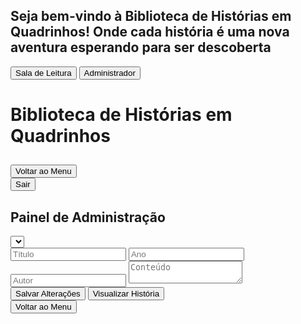 <html><head><base href="https://camiloduvane.github.io/CD/"><meta charset="UTF-8"><meta name="viewport" content="width=device-width, initial-scale=1.0"><title>Biblioteca de Histórias em Quadrinhos</title>
<style>
  @import url('https://fonts.googleapis.com/css2?family=Bangers&family=Comic+Neue:wght@400;700&display=swap');

  body {
    font-family: 'Comic Neue', cursive;
    background-color: #f0f0f0;
    margin: 0;
    padding: 0;
    height: 100vh;
    display: flex;
    flex-direction: column;
  }

  .overlay {
    position: fixed;
    top: 0;
    left: 0;
    width: 100%;
    height: 100%;
    background-color: rgba(0, 0, 0, 0.7);
    display: flex;
    justify-content: center;
    align-items: center;
    z-index: 1000;
  }

  .login-container {
    background-color: white;
    padding: 20px;
    border-radius: 10px;
    text-align: center;
  }

  .login-btn {
    font-family: 'Bangers', cursive;
    font-size: 1.2em;
    padding: 10px 20px;
    margin: 10px;
    background-color: #ff6b6b;
    color: white;
    border: none;
    border-radius: 5px;
    cursor: pointer;
    transition: background-color 0.3s;
  }

  .login-btn:hover {
    background-color: #ff4757;
  }

  .container {
    flex: 1;
    max-width: none;
    width: 100%;
    margin: 0;
    border-radius: 0;
    box-shadow: none;
    overflow-y: auto;
  }

  h1 {
    font-family: 'Bangers', cursive;
    color: #ff6b6b;
    text-align: center;
    font-size: 2.5em;
    margin-bottom: 20px;
    text-shadow: 2px 2px 0px #feca57;
  }

  .menu {
    display: grid;
    grid-template-columns: repeat(auto-fill, minmax(250px, 1fr));
    gap: 20px;
    margin-bottom: 30px;
  }

  .story-card {
    background-color: #f7f1e3;
    border: 2px solid #2d3436;
    border-radius: 10px;
    padding: 15px;
    transition: transform 0.3s, box-shadow 0.3s;
    cursor: pointer;
  }

  .story-card.read {
    opacity: 0.7;
    background-color: #e0e0e0;
  }

  .story-card:hover {
    transform: translateY(-5px);
    box-shadow: 0 5px 15px rgba(0,0,0,0.1);
  }

  .story-title {
    font-family: 'Bangers', cursive;
    color: #4ecdc4;
    font-size: 1.3em;
    margin-bottom: 10px;
  }

  .story-info {
    font-size: 0.9em;
    color: #636e72;
  }

  .comic-container {
    display: none;
  }

  .scene {
    margin-bottom: 30px;
    border: 1px solid #ddd;
    padding: 15px;
    border-radius: 5px;
  }

  .scene-title {
    font-family: 'Bangers', cursive;
    color: #4ecdc4;
    font-size: 1.5em;
    margin-bottom: 10px;
  }

  .panel {
    background-color: #f7f1e3;
    border: 2px solid #2d3436;
    border-radius: 10px;
    padding: 15px;
    margin-bottom: 15px;
  }

  .panel-description {
    white-space: pre-wrap;
  }

  .dialogue {
    margin-left: 20px;
  }

  .character {
    font-weight: bold;
    color: #6c5ce7;
  }

  .moral {
    font-family: 'Bangers', cursive;
    font-size: 1.2em;
    text-align: center;
    color: #e17055;
    margin-top: 30px;
    padding: 10px;
    background-color: #ffeaa7;
    border-radius: 5px;
  }

  .nav-buttons {
    display: flex;
    justify-content: space-between;
    margin-top: 20px;
  }

  .nav-button {
    font-family: 'Bangers', cursive;
    font-size: 1.2em;
    padding: 10px 20px;
    background-color: #ff6b6b;
    color: white;
    border: none;
    border-radius: 5px;
    cursor: pointer;
    transition: background-color 0.3s;
  }

  .nav-button:hover {
    background-color: #ff4757;
  }

  .nav-button:disabled {
    background-color: #b2bec3;
    cursor: not-allowed;
  }

  .back-to-menu {
    display: block;
    margin: 20px auto;
    font-family: 'Bangers', cursive;
    font-size: 1.2em;
    padding: 10px 20px;
    background-color: #4ecdc4;
    color: white;
    border: none;
    border-radius: 5px;
    cursor: pointer;
    transition: background-color 0.3s;
  }

  .back-to-menu:hover {
    background-color: #45b7aa;
  }

  .exit-btn {
    display: block;
    margin: 20px auto;
    font-family: 'Bangers', cursive;
    font-size: 1.2em;
    padding: 10px 20px;
    background-color: #ff6b6b;
    color: white;
    border: none;
    border-radius: 5px;
    cursor: pointer;
    transition: background-color 0.3s;
  }

  .exit-btn:hover {
    background-color: #ff4757;
  }

  .edit-form {
    background-color: #f9f9f9;
    border: 1px solid #ddd;
    padding: 20px;
    margin-top: 20px;
    border-radius: 5px;
  }

  .edit-form input {
    width: 100%;
    padding: 8px;
    margin: 5px 0 15px 0;
    display: inline-block;
    border: 1px solid #ccc;
    border-radius: 4px;
    box-sizing: border-box;
  }

  .edit-form button {
    background-color: #4CAF50;
    color: white;
    padding: 10px 20px;
    border: none;
    border-radius: 4px;
    cursor: pointer;
  }

  .edit-form button:hover {
    background-color: #45a049;
  }

  .edit-form textarea {
    width: 100%;
    height: 400px;
    margin-bottom: 10px;
    font-family: 'Comic Neue', cursive;
    font-size: 14px;
    line-height: 1.5;
  }

  .edit-form p {
    margin-bottom: 10px;
    font-style: italic;
    color: #666;
  }

  .quiz {
    background-color: #f0f8ff;
    border: 1px solid #add8e6;
    border-radius: 10px;
    padding: 20px;
    margin-top: 30px;
  }

  .quiz h3 {
    font-family: 'Bangers', cursive;
    color: #4ecdc4;
    font-size: 1.5em;
    margin-bottom: 20px;
  }

  .question {
    margin-bottom: 20px;
  }

  .question p {
    font-weight: bold;
    margin-bottom: 10px;
  }

  .question label {
    display: block;
    margin-bottom: 5px;
  }

  .quiz button {
    font-family: 'Bangers', cursive;
    font-size: 1.2em;
    padding: 10px 20px;
    background-color: #ff6b6b;
    color: white;
    border: none;
    border-radius: 5px;
    cursor: pointer;
    transition: background-color 0.3s;
    margin-top: 20px;
  }

  .quiz button:hover {
    background-color: #ff4757;
  }

  .admin-panel {
    background-color: white;
    padding: 20px;
    border-radius: 10px;
    margin-top: 20px;
    display: none;
  }

  #story-select {
    width: 100%;
    padding: 10px;
    margin-bottom: 20px;
    font-size: 16px;
  }

  .quiz-question {
    margin-bottom: 20px;
  }

  .quiz-question input,
  .quiz-question textarea {
    width: 100%;
    padding: 5px;
    margin-bottom: 5px;
  }

  .admin-button {
    font-family: 'Bangers', cursive;
    font-size: 1.2em;
    padding: 10px 20px;
    background-color: #4ecdc4;
    color: white;
    border: none;
    border-radius: 5px;
    cursor: pointer;
    transition: background-color 0.3s;
    margin-top: 20px;
    margin-right: 10px;
  }

  .admin-button:hover {
    background-color: #45b7aa;
  }

  .story-preview {
    display: none;
    background-color: #fff;
    border: 1px solid #ddd;
    border-radius: 10px;
    padding: 30px;
    margin-top: 20px;
    max-height: 600px;
    overflow-y: auto;
    box-shadow: 0 4px 6px rgba(0, 0, 0, 0.1);
  }

  .story-preview h3 {
    font-family: 'Bangers', cursive;
    color: #4ecdc4;
    font-size: 2em;
    margin-bottom: 10px;
    text-align: center;
  }

  .story-preview .story-info {
    text-align: center;
    font-style: italic;
    margin-bottom: 20px;
    color: #666;
  }

  .story-preview .story-content {
    background-color: #f7f1e3;
    border: 2px solid #2d3436;
    border-radius: 10px;
    padding: 25px;
    margin-bottom: 20px;
    white-space: pre-wrap;
    font-family: 'Comic Neue', cursive;
    line-height: 1.8;
    text-align: justify;
  }

  .story-preview .quiz-section h4 {
    font-family: 'Bangers', cursive;
    color: #ff6b6b;
    font-size: 1.5em;
    margin-bottom: 15px;
  }

  .story-preview .quiz-section .question {
    background-color: #f0f8ff;
    border: 1px solid #add8e6;
    border-radius: 8px;
    padding: 15px;
    margin-bottom: 15px;
  }

  .story-preview .quiz-section .question p {
    font-weight: bold;
    margin-bottom: 10px;
  }

  .story-preview .quiz-section .question ul {
    list-style-type: none;
    padding-left: 0;
  }

  .story-preview .quiz-section .question li {
    margin-bottom: 5px;
  }

  .story-preview .quiz-section .question li.correct-answer {
    color: #4CAF50;
    font-weight: bold;
  }

  .quiz-result {
    background-color: #f0f8ff;
    border: 1px solid #add8e6;
    border-radius: 10px;
    padding: 20px;
    margin-top: 30px;
    text-align: center;
  }

  .quiz-result h3 {
    font-family: 'Bangers', cursive;
    color: #4ecdc4;
    font-size: 1.5em;
    margin-bottom: 20px;
  }

  .quiz-result p {
    font-size: 1.2em;
    margin-bottom: 20px;
  }

  .quiz-result button {
    font-family: 'Bangers', cursive;
    font-size: 1.2em;
    padding: 10px 20px;
    background-color: #ff6b6b;
    color: white;
    border: none;
    border-radius: 5px;
    cursor: pointer;
    transition: background-color 0.3s;
  }

  .quiz-result button:hover {
    background-color: #ff4757;
  }

  .fullscreen-btn {
    position: fixed;
    top: 20px;
    right: 20px;
    z-index: 1001;
    font-family: 'Bangers', cursive;
    font-size: 1.2em;
    padding: 10px 20px;
    background-color: #4ecdc4;
    color: white;
    border: none;
    border-radius: 5px;
    cursor: pointer;
    transition: background-color 0.3s;
  }

  .fullscreen-btn:hover {
    background-color: #45b7aa;
  }
  
</style>
</head>
<body>
  <div id="login-overlay" class="overlay">
    <div class="login-container">
      <h2>Seja bem-vindo à Biblioteca de Histórias em Quadrinhos! Onde cada história é uma nova aventura esperando para ser descoberta</h2>
      <button id="reading-room-btn" class="login-btn">Sala de Leitura</button>
      <button id="admin-btn" class="login-btn">Administrador</button>
    </div>
  </div>
  <div class="container">
    <h1>Biblioteca de Histórias em Quadrinhos</h1>
    <div id="story-menu" class="menu"></div>
    <div id="comic-container" class="comic-container">
      <h2 id="comic-title"></h2>
      <div id="comic-content"></div>
      <button class="back-to-menu" onclick="showMenu()">Voltar ao Menu</button>
    </div>
    <button id="exit-btn" class="exit-btn" onclick="showLoginOverlay()">Sair</button>
  </div>
  <div id="admin-panel" class="admin-panel">
    <h2>Painel de Administração</h2>
    <select id="story-select"></select>
    <div id="edit-form" class="edit-form">
      <input type="text" id="edit-title" placeholder="Título">
      <input type="number" id="edit-year" placeholder="Ano">
      <input type="text" id="edit-author" placeholder="Autor">
      <textarea id="edit-content" placeholder="Conteúdo"></textarea>
      <div id="quiz-editor"></div>
      <button onclick="saveStoryChanges()">Salvar Alterações</button>
      <button onclick="previewStory()" class="admin-button">Visualizar História</button>
    </div>
    <button onclick="showMenu()" class="admin-button">Voltar ao Menu</button>
    <div id="story-preview" class="story-preview"></div>
  </div>

  <script>
const stories = [
  {
    id: 1,
    title: "A Galinha dos Ovos de Ouro",
    year: 2000,
    author: "Camilo Duvane",
    content: `No silêncio da manhã, o fazendeiro entrou no galinheiro como fazia todos os dias. Mas, para sua surpresa, encontrou algo brilhando no meio das palhas: um ovo de ouro. Ele o pegou cuidadosamente, admirando o brilho metálico com um sorriso imenso no rosto.
"Com esse ovo, vou comprar o maior trator do mundo!"
Ele não conseguia conter a alegria, imaginando as novas possibilidades que esse ovo traria para sua fazenda. Com o ovo seguro em suas mãos, ele saiu do galinheiro, sem perceber que estava sendo vigiado.

<p>O Plano dos Ladrões</p>
Do outro lado da fazenda, escondidos entre árvores, dois ladrões observavam atentamente o fazendeiro. Eles tinham ouvido rumores sobre o ovo de ouro e estavam determinados a roubá-lo.
"Precisamos desse ovo. Com ele, seremos ricos!"
Os dois abriram um mapa desenhado à mão no chão, traçando os passos de como invadir o galinheiro. Estavam confiantes de que o plano era perfeito.
"Entramos pelo portão lateral, depois escalamos a cerca e pegamos a galinha. Fácil."

<p>O Roubo</p>
Na calada da noite, os ladrões finalmente executaram seu plano. Chegaram ao poleiro, mal iluminado pela luz da lua, e começaram a se aproximar da galinha que, supostamente, botava os ovos de ouro. Quando estavam prestes a pegá-la, um som alto os fez congelar.

<p>"CÓCÓRÓCÓCÓÓÓÓÓ!"</p>
O cacarejar ecoou por toda a fazenda, acordando os outros animais. Desesperados, os ladrões se entreolharam, o medo crescendo.

<p>A Fuga<p/>
"Corre! Corre!"
Os dois fugiram em pânico, tropeçando nas cercas e deixando um rastro de penas para trás, enquanto o cacarejar continuava alto. O plano perfeito tinha virado um desastre. Eles correram sem parar até encontrarem abrigo.

<p>O Fazendeiro Retorna</p>
Na manhã seguinte, os ladrões, ainda tremendo e escondidos atrás de arbustos, observaram o fazendeiro retornando ao galinheiro. Ele parecia alheio ao ocorrido, acariciando a galinha e levando outro ovo para casa, com um sorriso no rosto.
"Que noite tranquila. Agora é hora de vender outro ovo de ouro."
Enquanto o fazendeiro caminhava para sua casa, os ladrões sabiam que, por ora, seus planos de roubar a galinha dos ovos de ouro estavam arruinados.
E assim termina a história dos ladrões, que, mesmo com todo o planejamento, acabaram fugindo com as mãos vazias!`,
    read: false,
    quiz: [
      {
        question: "O que o fazendeiro encontrou no galinheiro?",
        options: ["Uma galinha nova", "Um ovo de prata", "Um ovo de ouro", "Um saco de dinheiro"],
        correctAnswer: 2
      },
      {
        question: "O que o fazendeiro planejava fazer com o ovo de ouro?",
        options: ["Construir uma casa", "Comprar o maior trator do mundo", "Vender a fazenda", "Guardar o ovo como lembrança"],
        correctAnswer: 1
      },
      {
        question: "Como os ladrões planejavam roubar o ovo?",
        options: ["Elaborando um plano com um mapa desenhado à mão", "Pedindo o ovo ao fazendeiro", "Comprando a galinha do fazendeiro", "Esperando a galinha botar outro ovo"],
        correctAnswer: 0
      },
      {
        question: "Quando os ladrões decidiram executar o plano?",
        options: ["De manhã cedo", "À tarde", "Durante a noite", "No horário de almoço"],
        correctAnswer: 2
      },
      {
        question: "O que aconteceu quando os ladrões chegaram ao galinheiro?",
        options: ["A galinha os atacou", "O fazendeiro os pegou", "Eles roubaram o ovo", "A galinha começou a cacarejar alto"],
        correctAnswer: 3
      },
      {
        question: "O que os ladrões fizeram quando ouviram a galinha cacarejar?",
        options: ["Pegaram a galinha e correram", "Fugiram em pânico", "Se esconderam no galinheiro", "Gritaram por ajuda"],
        correctAnswer: 1
      },
      {
        question: "Onde os ladrões se esconderam após fugirem do galinheiro?",
        options: ["No celeiro", "Dentro do galinheiro", "Atrás de arbustos", "Na casa do fazendeiro"],
        correctAnswer: 2
      },   
      {
        question: "O fazendeiro percebeu o plano dos ladrões?",
        options: ["Não", "Sim, ele os pegou", "Sim, mas não fez nada", "Sim, e correu atrás deles"],
        correctAnswer: 0
      },
      {
        question: "O que o fazendeiro fez na manhã seguinte?",
        options: ["Ele voltou ao galinheiro, acariciou a galinha e levou outro ovo para casa", "Ele descobriu o plano dos ladrões", "Ele vendeu a galinha", "Ele trancou o galinheiro"],
        correctAnswer: 0
      },
     {
        question: "Como a história termina para os ladrões?",
        options: ["Conseguem roubar o ovo", "São presos pelo fazendeiro", "Se tornam amigos do fazendeiro", "Fugiram sem o ovo e com o plano fracassado"],
        correctAnswer: 3
      }
    ]
  },
  {
    id: 2,
    title: "As Aventuras do Gato de Botas",
    year: 1995,
    author: "Camilo Duvane",
    content: `<p>O Desfile do Gato de Botas</p>
Era uma vez, em uma cidade distante, um gato muito especial que usava botas de couro reluzente. Ele era conhecido por sua astúcia e coragem. Enquanto caminhava pelas ruas, os moradores admiravam sua confiança e elegância. Com sua espada presa ao cinto e seu chapéu inclinado para o lado, o Gato de Botas se preparava para uma missão perigosa: derrotar o terrível Ogro da montanha. Ele sorriu de canto, sabendo que nada poderia impedi-lo.

<p>Preparativos para a Jornada</p>
Em seu esconderijo secreto, o Gato de Botas organizava tudo com cuidado. Ele encheu sua bolsa com petiscos de atum, colocou sua capa e ajustou bem as botas. "Vamos, Rato", disse ele ao seu pequeno companheiro. "Hoje é o dia em que enfrentaremos o Ogro e sairemos vitoriosos!" O Rato, que sempre o acompanhava, tremia de medo, mas confiava plenamente no Gato de Botas.

<p>A Caminho da Caverna</p>
Eles caminharam por florestas densas e cruzaram rios gelados até que, finalmente, chegaram à entrada da caverna do Ogro. O lugar era sombrio, com musgos escorrendo pelas paredes de pedra e uma neblina que parecia esconder perigos à espreita. O Gato de Botas sacou sua espada e deu um passo à frente. "Agora começa a verdadeira aventura", ele disse, com um brilho nos olhos.

<p>O Primeiro Desafio – Os Guardiões de Pedra</p>
Ao entrarem na caverna, dois enormes guardiões de pedra surgiram das sombras, bloqueando o caminho. Suas vozes ressoavam como trovões: "Ninguém entra sem provar sua força!" O Gato de Botas não hesitou. Ele pulou com agilidade, desviando dos socos pesados das estátuas e usando sua espada para desferir golpes rápidos. Com suas botas mágicas, ele saltava pelas paredes, confundindo os guardiões, até que, com um movimento preciso, derrubou as criaturas de pedra com um golpe final.

<p>O Labirinto do Ogro</p>
Após vencer os guardiões, o Gato e o Rato se viram diante de um labirinto escuro e traiçoeiro. O Ogro tinha enchido o lugar de armadilhas mortais. Flechas voavam de todos os lados, e o chão se abria em buracos profundos. Mas o Gato de Botas, com sua incrível habilidade e agilidade, desviava de cada obstáculo, enquanto o Rato seguia em sua cauda, torcendo para que não errassem o caminho. A cada passo, o labirinto parecia mais difícil, mas o Gato de Botas não desistia.

<p>O Encontro com o Ogro</p>
Finalmente, depois de vencer o labirinto, eles chegaram à câmara central, onde o Ogro estava sentado em seu trono de ossos. Ele era gigantesco, com músculos que pareciam montanhas e olhos que brilhavam como brasas. "Quem ousa invadir minha caverna?", rugiu o Ogro. O Gato de Botas se aproximou, sem mostrar medo, e disse: "Eu sou o Gato de Botas, e vim acabar com o seu reinado de terror!" O Ogro deu uma gargalhada, mas o Gato estava preparado.

<p>A Grande Batalha</p>
O Ogro levantou seu pesado porrete e atacou, fazendo o chão tremer. O Gato de Botas, com sua agilidade, saltava para fora do alcance dos golpes, desferindo ataques rápidos com sua espada. Cada vez que o Ogro tentava esmagá-lo, o Gato usava suas botas mágicas para saltar mais alto e mais rápido, cortando o monstro em pontos estratégicos. Mas o Ogro era poderoso, e cada erro poderia ser fatal.
<p>A luta foi intensa. O Gato escalava as paredes e usava cada centímetro de sua inteligência e agilidade para vencer. Em um momento de descuido, o Ogro o encurralou, mas o Rato, com sua pequena bravura, mordeu o tornozelo do gigante, distraindo-o por tempo suficiente para o Gato de Botas desferir o golpe final — um corte certeiro que fez o Ogro cair, derrotado.</p>

<p>O Tesouro e o Retorno Triunfante</p>
Com o Ogro derrotado, o Gato de Botas e o Rato descobriram o tesouro escondido nas profundezas da caverna. Riquezas além da imaginação estavam à sua disposição, mas, mais importante que o ouro, era a sensação de vitória e dever cumprido. O Gato de Botas olhou para o Rato e sorriu. "Conseguimos, meu amigo. Agora, vamos para casa."

<p>E assim, o Gato de Botas voltou para a cidade, mais uma vez aclamado como herói. As pessoas o saudaram enquanto ele caminhava pelas ruas com suas botas brilhando e sua cabeça erguida, sabendo que sua coragem e astúcia haviam salvado o dia mais uma vez.</p>`,
    read: false,
    quiz: [
      {
        question: "Qual era o objetivo do Gato de Botas ao entrar na caverna do Ogro?",
        options: ["Encontrar um tesouro perdido.", "Libertar prisioneiros do Ogro.", "Derrotar o Ogro e acabar com seu reinado de terror.", "Procurar um antigo artefato mágico."],
        correctAnswer: 2
      },
      {
        question: "Quem acompanhava o Gato de Botas em sua jornada?",
        options: ["Um pequeno rato.", "Um cavalo valente.", "Um corvo sábio.", "Um leão corajoso."],
        correctAnswer: 0
      },
      {
        question: "Qual foi o primeiro desafio que o Gato de Botas enfrentou dentro da caverna?",
        options: ["Um rio de lava.", "Guardiões de pedra gigantes.", "Uma armadilha de flechas.", "Um dragão adormecido."],
        correctAnswer: 1
      },
      {
        question: "Como o Rato ajudou o Gato de Botas na batalha contra o Ogro?",
        options: ["Distraiu o Ogro mordendo seu tornozelo.", "Trouxe uma espada mágica ao Gato de Botas.", " Fez uma armadilha para o Ogro cair.", "Falou com o Ogro para negociar a paz."],
        correctAnswer: 0
      }
    ]
  },
  {
    id: 3,
    title: "O Dia em que o Sol Tirou Férias",
    year: 2022,
    author: "Camilo Duvane",
    content: `<p>O Sol Decide Descansar</p>
Era uma vez, em um reino distante, onde todos os dias o Sol nascia pontualmente, brilhante e caloroso, iluminando o mundo com sua luz dourada. No entanto, naquela manhã, algo inesperado aconteceu. O Sol, ao despertar no horizonte, se sentiu cansado. "Todos os dias eu ilumino a Terra sem descanso", pensou ele. "Hoje, vou tirar um dia de folga!" E assim, sem pensar duas vezes, o Sol se escondeu atrás de uma nuvem enorme, bocejou, e adormeceu novamente.

<p>O Mundo sem Amanhecer</p>
As horas passaram e, estranhamente, não amanhecia. As pessoas saíram de suas casas, mas a escuridão continuava. O relógio marcava 8 da manhã, depois 9, 10… e ainda estava tudo escuro. "O que está acontecendo?", perguntavam-se, intrigadas. Os agricultores esperavam a luz do Sol para começar o trabalho, as crianças estavam confusas, e até os relógios de sol ficaram inúteis. As ruas estavam cheias de murmúrios: "Onde está o Sol? Será que ele nos abandonou?"

<p>A Confusão dos Animais</p>
Enquanto as pessoas tentavam entender o que estava acontecendo, os animais noturnos ficaram completamente confusos. Os morcegos voavam em círculos, sem saber se deveriam caçar ou voltar para suas cavernas. As corujas, que normalmente dormiam durante o dia, estavam acordadas, mas estranhavam que a noite parecia não ter fim. "Deveríamos continuar acordados?", perguntava-se um lobo a outro. "Ou será que estamos presos em uma noite eterna?" Os animais diurnos, por sua vez, se recusavam a sair de seus abrigos, achando que era noite.

<p>Os Planos da Lua</p>
Enquanto o Sol descansava, a Lua, que normalmente só aparecia à noite, olhava a Terra com preocupação. Ela sabia que não estava pronta para iluminar o mundo durante o dia. "Eu sou a guardiã da noite", pensava a Lua, "mas com o Sol dormindo, alguém precisa cuidar de tudo!" Assim, a Lua decidiu aparecer no céu, mas sua luz fraca não era suficiente para trazer a mesma energia que o Sol. "Preciso acordar o Sol", concluiu.

<p>A Conversa da Lua com o Sol</p>
A Lua, então, subiu até o esconderijo do Sol e o encontrou profundamente adormecido. "Sol!", chamou a Lua suavemente. "Todos na Terra estão confusos. Os humanos estão inquietos, os animais não sabem o que fazer, e a natureza precisa de você." O Sol abriu um olho, ainda preguiçoso. "Só mais cinco minutos...", ele murmurou. Mas a Lua insistiu: "Você pode descansar depois. O mundo precisa da sua luz!" Relutante, o Sol finalmente se espreguiçou e saiu de trás da nuvem.

<p>O Sol Retorna ao Céu</p>
De repente, um feixe de luz dourada cortou o céu, e as pessoas começaram a aplaudir. "O Sol voltou!", gritaram. Os animais diurnos saíram de seus abrigos, animados para um novo dia, enquanto os noturnos voltaram para suas cavernas e tocas, aliviados por poderem finalmente descansar. A Lua sorriu ao ver a Terra retornar ao seu equilíbrio natural. O Sol, mesmo ainda um pouco cansado, sentiu-se feliz por voltar a iluminar o mundo, sabendo que era insubstituível.

<p>Uma Lição Importante</p>
Antes de desaparecer no horizonte ao final do dia, o Sol refletiu: "Talvez eu realmente precise de uma folga de vez em quando, mas o mundo depende de mim. Da próxima vez, vou descansar durante a noite e deixar a Lua fazer seu trabalho." E assim, o Sol aprendeu uma importante lição sobre responsabilidade e equilíbrio, e o mundo voltou a sua rotina normal, com Sol durante o dia e Lua à noite.`,
    read: false,
    quiz: [
      {
        question: "Por que o Sol decidiu tirar um dia de folga?",
        options: ["Porque ele estava cansado de iluminar o mundo todos os dias.", "Porque estava chovendo.", "Porque a Lua pediu para ele descansar.", "Porque os humanos não precisavam mais de sua luz."],
        correctAnswer: 0
      },
      {
        question: "O que aconteceu com as pessoas quando o Sol não apareceu?",
        options: ["Elas foram dormir novamente.", "Elas não perceberam a falta do Sol.", "Elas fizeram uma festa para a Lua.", "Elas ficaram surpresas e confusas porque não amanhecia."],
        correctAnswer: 3
      },
      {
        question: "Como os animais noturnos reagiram à ausência do Sol?",
        options: ["Eles aproveitaram para caçar mais.", "Eles ficaram confusos, sem saber se deveriam dormir ou ficar acordados.", "Eles ficaram felizes por poder viver o dia todo na escuridão.", "Eles voltaram para suas tocas imediatamente."],
        correctAnswer: 1
      },
      {
        question: "Qual foi a solução que a Lua encontrou para lidar com a falta do Sol?",
        options: ["Ela decidiu brilhar com mais força para iluminar o dia.", "Ela foi conversar com o Sol para convencê-lo a voltar.", "Ela foi conversar com o Sol para convencê-lo a voltar.", "Ela decidiu deixar o mundo sem luz até o Sol voltar."],
        correctAnswer: 2
      },
      {
        question: "Como o Sol reagiu quando a Lua tentou convencê-lo a voltar?",
        options: ["Ele se recusou e pediu para a Lua cuidar do dia.", "Ele disse que precisava de mais tempo para descansar, mas acabou voltando.", "Ele concordou imediatamente e voltou para o céu.", "Ele se escondeu ainda mais."],
        correctAnswer: 1
      },
      {
        question: "Qual foi a lição que o Sol aprendeu ao final da história?",
        options: ["Que ele pode tirar folga quando quiser, sem avisar ninguém.", "Que o mundo não depende tanto dele quanto ele pensava.", "Que ele tem uma grande responsabilidade e deve descansar nos momentos apropriados.", "Que a Lua deveria assumir o papel de iluminar o mundo sempre."],
        correctAnswer: 2
      }
    ]
  },
  {
    id: 4,
    title: "A Girafa que Tinha Medo de Alturas",
    year: 2024,
    author: "Camilo Duvane",
    content: `<p>Gigi Descobre seu Medo</p>
Era uma vez, em uma vasta savana africana, onde vivia uma jovem girafa chamada Gigi. Gigi era alta, com um pescoço comprido como todas as girafas, mas havia algo que a diferenciava: ela tinha medo de alturas! Tudo começou em um dia ensolarado, quando Gigi estava comendo folhas do topo de uma árvore alta. Curiosa, ela olhou para baixo e sentiu um frio na barriga. "Ai, que alto!", pensou, tremendo um pouco. Suas longas pernas pareceram bambear e, naquele momento, ela descobriu que tinha um grande medo de olhar para baixo.

<p>Os Animais Tentam Ajudar</p>
A notícia sobre o medo de Gigi rapidamente se espalhou pela savana. Todos os outros animais ficaram surpresos: "Como uma girafa, que é tão alta, pode ter medo de altura?" Mas, ao invés de rirem dela, os amigos de Gigi decidiram ajudar. O elefante sugeriu: "Você deveria tentar subir em colinas pequenas e olhar para baixo, para se acostumar". O macaco, que adorava balançar nas árvores, disse: "Tente subir em uma árvore comigo, Gigi, e vamos balançar lá do alto!". Mas nada disso parecia funcionar. Cada vez que Gigi olhava para baixo, seu medo voltava.

<p>Gigi Pratica Olhar para Cima</p>
Desanimada, Gigi pensou que jamais superaria seu medo. Foi então que uma coruja sábia, que observava tudo de longe, deu um conselho diferente: "Gigi, ao invés de olhar para baixo, por que você não tenta olhar para cima? O céu é vasto e bonito. Quem sabe isso ajude a acalmar seu coração." Gigi ficou pensativa. "Olhar para cima? Nunca pensei nisso!" No dia seguinte, Gigi começou a praticar. Toda vez que sentia o medo chegar, ela olhava para o céu azul, para as nuvens fofas, e aos poucos começou a se sentir mais confiante. "O céu é lindo", pensava, "e não há nada a temer quando olho para cima."

<p>O Filhote de Pássaro em Perigo</p>
Certo dia, enquanto caminhava pela savana, Gigi ouviu um piado desesperado. Olhando para o alto de uma árvore, ela viu que um filhote de pássaro tinha caído do ninho e estava preso em um galho mais abaixo. A mãe pássaro voava em pânico ao redor, mas não conseguia alcançar o filhote. Gigi olhou em volta e percebeu que, por mais que outros animais quisessem ajudar, nenhum deles era alto o suficiente para alcançar o filhote. Ela sabia que só ela poderia salvá-lo. "Eu sou a única que pode fazer isso", pensou Gigi, seu coração acelerando.

<p>Gigi Supera seu Medo</p>
Com o filhote choramingando, Gigi sabia que não podia hesitar. Apesar de sentir o medo apertar em seu peito, ela lembrou-se do que havia aprendido: "Olhe para cima, Gigi!" Com determinação, ela ergueu a cabeça, olhou para o céu, e estendeu seu pescoço longo e elegante até o galho onde o filhote estava preso. Sem olhar para baixo, Gigi gentilmente pegou o filhote com sua boca e o devolveu ao ninho seguro. Todos os animais ao redor aplaudiram sua coragem. Gigi, surpresa com o que acabara de fazer, percebeu que, ao focar no que realmente importava — o filhote —, o medo desaparecera. Ela havia superado seu medo de altura!

<p>Uma Nova Giraffa</p>
Depois daquele dia, Gigi nunca mais teve medo de altura. Ela entendeu que às vezes nossos maiores medos podem ser superados quando nos concentramos em algo mais importante. Gigi continuou a olhar para o céu, mas agora, sempre que necessário, ela também conseguia olhar para baixo com confiança. A savana comemorava sua bravura, e Gigi, que antes tinha medo de ser tão alta, agora tinha orgulho de sua altura, sabendo que isso a tornava especial e capaz de grandes feitos.`,
    read: false,
    quiz: [
      {
        question: "Qual é o nome da girafa da história?",
        options: ["Gina", "Gigi", "Gina", "Gilda"],
        correctAnswer: 1
      },
      {
        question: "O que Gigi pratica para superar seu medo?",
        options: ["Pular", "Correr", "Olhar para cima", "Fechar os olhos"],
        correctAnswer: 2
      },
      {
        question: "O que faz Gigi superar seu medo no final?",
        options: ["Ver um arco-íris", "Ganhar um prêmio", "Salvar um filhote de pássaro", "Subir em uma árvore"],
        correctAnswer: 2
      },
      {
        question: "Como os outros animais reagem ao medo de Gigi?",
        options: ["Eles riem dela.", "Eles ignoram seu medo.", "Eles dizem que ela deve ficar longe de alturas.", "Eles tentam ajudá-la a superar seu medo."],
        correctAnswer: 3
      },
      {
        question: "Qual conselho a coruja sábia dá a Gigi?",
        options: ["Olhar para cima em vez de para baixo.", "Ignorar seu medo.", "Olhar para cima", "Pedir ajuda a outros animais."],
        correctAnswer: 0
      },
      {
        question: "O que Gigi descobre sobre alturas ao salvar o filhote de pássaro?",
        options: ["Que alturas são sempre assustadoras.", "Que ela prefere ficar no chão.", "Que alturas não são tão assustadoras como ela pensava", "Que nunca mais quer subir em árvores"],
        correctAnswer: 2
      }
    ]
  },
  {
    id: 5,
    title: "O Peixe que Queria Voar",
    year: 2024,
    author: "Camilo Duvane",
    content: `Finn, o peixinho, olhava para o céu enquanto os pássaros voavam em grandes círculos. Seus olhos brilhavam com a ideia de fazer o mesmo. “Oh, como seria maravilhoso tocar as nuvens e sentir o vento nas nadadeiras!” ele pensava, sonhando em voar.

Determinada, Finn começou a praticar. Com todo o impulso que conseguia, ele nadava até a superfície e pulava para fora da água, esticando suas nadadeiras como asas. Mas, inevitavelmente, caía de volta na água com um splash. Ele tentava, tentava, mas o resultado era sempre o mesmo.

Um dia, enquanto tentava mais uma vez, uma gaivota chamada Gabi pousou na beira da água e o observou. "Por que você está tentando voar, Finn?", perguntou ela. Finn respondeu: "Quero ser livre como vocês, os pássaros." A gaivota sorriu com carinho e disse: "Ser livre não significa ser como os outros. Nós, pássaros, voamos no céu, mas vocês, peixes, têm um mundo imenso para explorar debaixo d'água."

Refletindo sobre as palavras de Gabi, Finn percebeu que podia “voar” de uma forma diferente, explorando o oceano com suas nadadeiras. Ele começou a nadar mais rápido, dando voltas e piruetas na água. Sentiu-se livre, sentiu-se feliz. Descobriu que, ao movimentar as nadadeiras e o corpo com agilidade, podia ‘voar’ debaixo d'água, como nunca havia pensado antes.

Finn, cheio de alegria, voltou para perto da superfície e chamou Gabi e os outros pássaros para verem. Ele fez um verdadeiro espetáculo aquático, girando, saltando e fazendo acrobacias. Os pássaros ficaram impressionados e aplaudiram seu talento. "Uau, Finn!", disseram eles, "você realmente sabe voar!". Finn, finalmente, sentiu que não precisava ser como os pássaros para sentir a liberdade que tanto desejava. Ele havia encontrado seu próprio voo. `,
    read: false,
    quiz: [
      {
        question: "Qual é o sonho de Finn?",
        options: ["Nadar mais rápido", "Voar como os pássaros", "Viver em um aquário", "Encontrar um tesouro"],
        correctAnswer: 1
      },
      {
        question: "Quem ajuda Finn a entender a importância de ser quem ele é?",
        options: ["Um tubarão", "Uma tartaruga", "Uma gaivota", "Outro peixe"],
        correctAnswer: 2
      },
      {
        question: "O que Finn descobre que pode fazer no final da história?",
        options: ["Voar no ar", "Respirar fora d'água", "'Voar' debaixo d'água", "Falar com humanos"],
        correctAnswer: 2
      }
    ]
  }
];

function populateMenu() {
  const menu = document.getElementById('story-menu');
  menu.innerHTML = '';
  
  const sortedStories = stories.sort((a, b) => {
    if (a.read === b.read) return 0;
    return a.read ? 1 : -1;
  });

  sortedStories.forEach((story, index) => {
    const card = document.createElement('div');
    card.className = `story-card ${story.read ? 'read' : ''}`;
    card.innerHTML = `
      <div class="story-title">${index + 1}. ${story.title}</div>
      <div class="story-info">Ano: ${story.year} | Autor: ${story.author}</div>
    `;
    card.onclick = () => showStory(story);
    menu.appendChild(card);
  });
}

let currentStory = null;

function showLoginOverlay() {
  document.getElementById('login-overlay').style.display = 'flex';
  document.querySelector('.container').style.display = 'none';
  document.getElementById('admin-panel').style.display = 'none';
  document.getElementById('story-preview').style.display = 'none';
}

function hideLoginOverlay() {
  document.getElementById('login-overlay').style.display = 'none';
}

function showAdminPanel() {
  document.getElementById('admin-panel').style.display = 'block';
  document.querySelector('.container').style.display = 'none';
  document.getElementById('story-preview').style.display = 'none';
  populateStorySelect();
}

function populateStorySelect() {
  const select = document.getElementById('story-select');
  select.innerHTML = '<option value="">Selecione uma história</option>';
  stories.forEach(story => {
    const option = document.createElement('option');
    option.value = story.id;
    option.textContent = story.title;
    select.appendChild(option);
  });
  select.addEventListener('change', loadStoryForEditing);
}

function loadStoryForEditing() {
  const storyId = parseInt(document.getElementById('story-select').value);
  const story = stories.find(s => s.id === storyId);
  if (story) {
    document.getElementById('edit-title').value = story.title;
    document.getElementById('edit-year').value = story.year;
    document.getElementById('edit-author').value = story.author;
    document.getElementById('edit-content').value = story.content;
    
    const quizEditor = document.getElementById('quiz-editor');
    quizEditor.innerHTML = '';
    story.quiz.forEach((question, index) => {
      const questionDiv = document.createElement('div');
      questionDiv.className = 'quiz-question';
      questionDiv.innerHTML = `
        <textarea class="question-text">${question.question}</textarea>
        ${question.options.map((option, optIndex) => `
          <input type="text" class="option" value="${option}">
        `).join('')}
        <input type="number" class="correct-answer" value="${question.correctAnswer}" min="0" max="3">
      `;
      quizEditor.appendChild(questionDiv);
    });
  }
}

function saveStoryChanges() {
  const storyId = parseInt(document.getElementById('story-select').value);
  const story = stories.find(s => s.id === storyId);
  if (story) {
    story.title = document.getElementById('edit-title').value;
    story.year = parseInt(document.getElementById('edit-year').value);
    story.author = document.getElementById('edit-author').value;
    story.content = document.getElementById('edit-content').value;
    
    const quizQuestions = document.querySelectorAll('.quiz-question');
    story.quiz = Array.from(quizQuestions).map(questionDiv => {
      return {
        question: questionDiv.querySelector('.question-text').value,
        options: Array.from(questionDiv.querySelectorAll('.option')).map(option => option.value),
        correctAnswer: parseInt(questionDiv.querySelector('.correct-answer').value)
      };
    });
    
    alert('Alterações salvas com sucesso!');
    populateMenu();
  }
}

function previewStory() {
  const storyId = parseInt(document.getElementById('story-select').value);
  const story = stories.find(s => s.id === storyId);
  const previewDiv = document.getElementById('story-preview');
  
  if (story) {
    const modifiedTitle = document.getElementById('edit-title').value;
    const modifiedYear = document.getElementById('edit-year').value;
    const modifiedAuthor = document.getElementById('edit-author').value;
    const modifiedContent = document.getElementById('edit-content').value;
    
    previewDiv.innerHTML = `
      <h3>${modifiedTitle}</h3>
      <p class="story-info"><strong>Ano:</strong> ${modifiedYear} | <strong>Autor:</strong> ${modifiedAuthor}</p>
      <div class="story-content">${modifiedContent}</div>
      <div class="quiz-section">
        <h4>Quiz</h4>
        ${story.quiz.map((q, i) => `
          <div class="question">
            <p>${i + 1}. ${q.question}</p>
            <ul>
              ${q.options.map((option, j) => `
                <li class="${j === q.correctAnswer ? 'correct-answer' : ''}">${option}${j === q.correctAnswer ? ' (Resposta correta)' : ''}</li>
              `).join('')}
            </ul>
          </div>
        `).join('')}
      </div>
    `;
    previewDiv.style.display = 'block';
  } else {
    previewDiv.innerHTML = '<p>Selecione uma história para visualizar.</p>';
    previewDiv.style.display = 'block';
  }
}

function showMenu() {
  document.getElementById('story-menu').style.display = 'grid';
  document.getElementById('comic-container').style.display = 'none';
  document.getElementById('admin-panel').style.display = 'none';
  document.getElementById('story-preview').style.display = 'none';
  document.querySelector('.container').style.display = 'block';
  currentStory = null;
  populateMenu();
}

function showAdminError() {
  alert('Senha incorreta. Por favor, contacte Camilo Duvane pelos números 842479404 para obter a senha correta.');
}

document.getElementById('admin-btn').addEventListener('click', () => {
  const password = prompt('Digite a senha de administrador:');
  if (password === '6363') {
    hideLoginOverlay();
    showAdminPanel();
  } else {
    showAdminError();
  }
});

function showStory(story) {
  currentStory = story;
  document.getElementById('story-menu').style.display = 'none';
  const comicContainer = document.getElementById('comic-container');
  comicContainer.style.display = 'block';
  
  document.getElementById('comic-title').textContent = story.title;
  const comicContent = document.getElementById('comic-content');
  comicContent.innerHTML = '';

  const scenes = story.content.split('\n\n');
  scenes.forEach((scene, index) => {
    const sceneDiv = document.createElement('div');
    sceneDiv.className = 'scene';
    sceneDiv.innerHTML = `
      <h3 class="scene-title">Cena ${index + 1}</h3>
      <div class="panel">
        <p class="panel-description">${scene}</p>
      </div>
    `;
    comicContent.appendChild(sceneDiv);
  });

  const quizDiv = document.createElement('div');
  quizDiv.className = 'quiz';
  quizDiv.innerHTML = `
    <h3>Quiz</h3>
    ${story.quiz.map((q, i) => `
      <div class="question">
        <p>${i + 1}. ${q.question}</p>
        ${q.options.map((option, j) => `
          <label>
            <input type="radio" name="q${i}" value="${j}">
            ${option}
          </label>
        `).join('')}
      </div>
    `).join('')}
    <button onclick="submitQuiz()">Enviar Respostas</button>
  `;
  comicContent.appendChild(quizDiv);

  story.read = true;
}

function submitQuiz() {
  if (!currentStory) return;

  let correctAnswers = 0;
  const totalQuestions = currentStory.quiz.length;

  currentStory.quiz.forEach((q, i) => {
    const selectedAnswer = document.querySelector(`input[name="q${i}"]:checked`);
    if (selectedAnswer && parseInt(selectedAnswer.value) === q.correctAnswer) {
      correctAnswers++;
    }
  });

  const resultText = `Você acertou ${correctAnswers} de ${totalQuestions} perguntas!`;
  displayQuizResults(currentStory.title, resultText);
}

function displayQuizResults(title, resultText) {
  const comicContent = document.getElementById('comic-content');
  const resultDiv = document.createElement('div');
  resultDiv.className = 'quiz-result';
  resultDiv.innerHTML = `
    <h3>${title}</h3>
    <p>${resultText}</p>
    <button onclick="showMenu()">Voltar ao Menu</button>
  `;
  comicContent.innerHTML = '';
  comicContent.appendChild(resultDiv);
}

function toggleFullScreen() {
  if (!document.fullscreenElement) {
    document.documentElement.requestFullscreen();
  } else {
    if (document.exitFullscreen) {
      document.exitFullscreen();
    }
  }
}

// Add this to the existing window.addEventListener('load', ...) function
const fullscreenBtn = document.createElement('button');
fullscreenBtn.textContent = 'CWD';
fullscreenBtn.className = 'fullscreen-btn';
fullscreenBtn.onclick = toggleFullScreen;
document.body.appendChild(fullscreenBtn);

document.getElementById('reading-room-btn').addEventListener('click', () => {
  hideLoginOverlay();
  showMenu();
});

window.addEventListener('load', () => {
  showLoginOverlay();
  populateMenu();
});

stories.forEach(story => {
  story.author = "Camilo Duvane";
});
</script>
</body></html>

